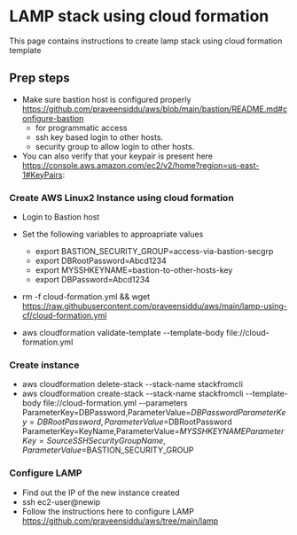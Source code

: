 # LAMP stack using cloud formation
This page contains instructions to create lamp stack using cloud formation template
## Prep steps
- Make sure bastion host is configured properly https://github.com/praveensiddu/aws/blob/main/bastion/README.md#configure-bastion
  - for programmatic access
  - ssh key based login to other hosts.
  - security group to allow login to other hosts.
- You can also verify that your keypair is present here https://console.aws.amazon.com/ec2/v2/home?region=us-east-1#KeyPairs:

###  Create AWS Linux2 Instance using cloud formation

- Login to Bastion host
- Set the following variables to approapriate values
  - export BASTION_SECURITY_GROUP=access-via-bastion-secgrp
  - export DBRootPassword=Abcd1234 
  - export MYSSHKEYNAME=bastion-to-other-hosts-key
  - export DBPassword=Abcd1234

- rm -f cloud-formation.yml && wget https://raw.githubusercontent.com/praveensiddu/aws/main/lamp-using-cf/cloud-formation.yml
- aws cloudformation validate-template --template-body file://cloud-formation.yml

###  Create instance 
- aws cloudformation delete-stack --stack-name  stackfromcli
- aws cloudformation create-stack   --stack-name stackfromcli --template-body  file://cloud-formation.yml --parameters  ParameterKey=DBPassword,ParameterValue=$DBPassword ParameterKey=DBRootPassword,ParameterValue=$DBRootPassword  ParameterKey=KeyName,ParameterValue=$MYSSHKEYNAME ParameterKey=SourceSSHSecurityGroupName,ParameterValue=$BASTION_SECURITY_GROUP

###  Configure LAMP 
- Find out the IP of the new instance created
- ssh ec2-user@newip
- Follow the instructions here to configure LAMP https://github.com/praveensiddu/aws/tree/main/lamp

